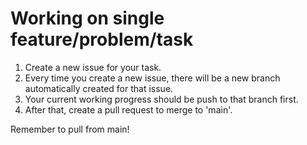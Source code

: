 # Working on single feature/problem/task
1. Create a new issue for your task.
2. Every time you create a new issue, there will be a new branch automatically created for that issue.
3. Your current working progress should be push to that branch first.
4. After that, create a pull request to merge to 'main'.

Remember to pull from main!